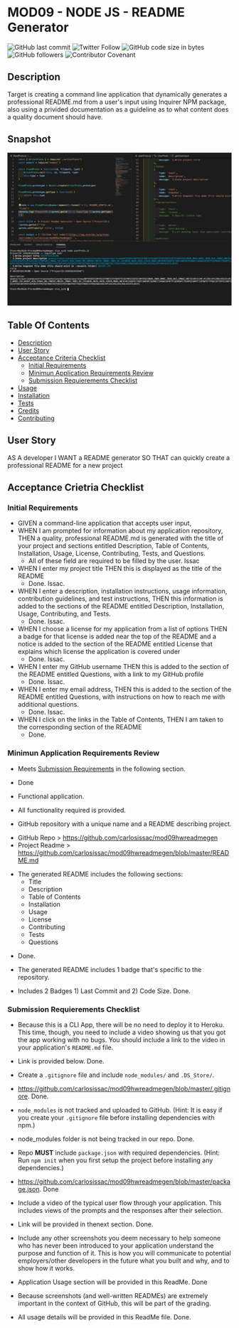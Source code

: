 # MOD09 - NODE JS - README Generator
![GitHub last commit](https://img.shields.io/github/last-commit/carlosissac/mod09hwreadmegen) ![Twitter Follow](https://img.shields.io/twitter/follow/zzzakk_cccrlss?style=social) ![GitHub code size in bytes](https://img.shields.io/github/languages/code-size/carlosissac/mod09hwreadmegen) ![GitHub followers](https://img.shields.io/github/followers/carlosissac?style=social) ![Contributor Covenant](https://img.shields.io/badge/Contributor%20Covenant-v2.0%20adopted-ff69b4.svg) 
## Description
Target is creating a command line application that dynamically generates a professional README.md from a user's input using Inquirer NPM package, also using a privided documentation as a guideline as to what content does a quality document should have.
## Snapshot
![image](./assets/console.jpg)
## Table Of Contents
* [Description](#Description)
* [User Story](#User-Story)
* [Acceptance Criteria Checklist](#Acceptance-Criteria-Checklist)
    * [Initial Requirements](#Initial-Requierements)
    * [Minimun Application Requirements Review](#Minimun-Application-Requirements-Review)
    * [Submission Requierements Checklist](#Submission-Requierements-Checklist)
* [Usage](#Usage)
* [Installation](#Installation)
* [Tests](#Tests)
* [Credits](#Credits)
* [Contributing](#Contributing)
## User Story 
AS A developer
I WANT a README generator
SO THAT can quickly create a professional README for a new project
## Acceptance Crietria Checklist
### Initial Requirements
* GIVEN a command-line application that accepts user input,
* WHEN I am prompted for information about my application repository, THEN a quality, professional README.md is generated with the title of your project and sections entitled Description, Table of Contents, Installation, Usage, License, Contributing, Tests, and Questions.
    - All of these field are required to be filled by the user. Issac
* WHEN I enter my project title
THEN this is displayed as the title of the README
    - Done. Issac.
* WHEN I enter a description, installation instructions, usage information, contribution guidelines, and test instructions, THEN this information is added to the sections of the README entitled Description, Installation, Usage, Contributing, and Tests.
    - Done. Issac.
* WHEN I choose a license for my application from a list of options
THEN a badge for that license is added near the top of the README and a notice is added to the section of the README entitled License that explains which license the application is covered under  
    - Done. Issac.
* WHEN I enter my GitHub username
THEN this is added to the section of the README entitled Questions, with a link to my GitHub profile
    - Done. Issac.
* WHEN I enter my email address, THEN this is added to the section of the README entitled Questions, with instructions on how to reach me with additional questions.
    - Done. Issac.
* WHEN I click on the links in the Table of Contents, THEN I am taken to the corresponding section of the README
    - Done.
### Minimun Application Requirements Review
* Meets [Submission Requirements](#submission-requirements) in the following section.
- Done
* Functional application.
- All functionality required is provided.
* GitHub repository with a unique name and a README describing project.
- GitHub Repo > https://github.com/carlosissac/mod09hwreadmegen
- Project Readme > https://github.com/carlosissac/mod09hwreadmegen/blob/master/README.md
* The generated README includes the following sections: 
  * Title
  * Description
  * Table of Contents
  * Installation
  * Usage
  * License
  * Contributing
  * Tests
  * Questions
- Done.
* The generated README includes 1 badge that's specific to the repository.
- Includes 2 Badges 1) Last Commit and 2) Code Size. Done.
### Submission Requierements Checklist 
* Because this is a CLI App, there will be no need to deploy it to Heroku. This time, though, you need to include a video showing us that you got the app working with no bugs. You should include a link to the video in your application's `README.md` file.
- Link is provided below. Done.
* Create a `.gitignore` file and include `node_modules/` and `.DS_Store/`.
- https://github.com/carlosissac/mod09hwreadmegen/blob/master/.gitignore. Done.
* `node_modules` is not tracked and uploaded to GitHub. (Hint: It is easy if you create your `.gitignore` file before installing dependencies with npm.)
- node_modules folder is not being tracked in our repo. Done.
* Repo **MUST** include `package.json` with required dependencies. (Hint: Run `npm init` when you first setup the project before installing any dependencies.)
- https://github.com/carlosissac/mod09hwreadmegen/blob/master/package.json. Done
* Include a video of the typical user flow through your application. This includes views of the prompts and the responses after their selection.
- Link will be provided in thenext section. Done.
* Include any other screenshots you deem necessary to help someone who has never been introduced to your application understand the purpose and function of it. This is how you will communicate to potential employers/other developers in the future what you built and why, and to show how it works.
- Application Usage section will be provided in this ReadMe. Done
* Because screenshots (and well-written READMEs) are extremely important in the context of GitHub, this will be part of the grading.
- All usage details will be provided in this ReadMe file. Done.